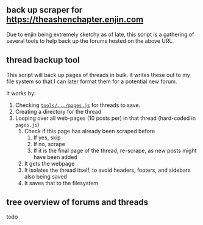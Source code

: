 ## back up scraper for https://theashenchapter.enjin.com


Due to enjin being extremely sketchy as of late, this script is a gathering of several tools to help back up the forums hosted on the above URL.

## thread backup tool
This script will back up pages of threads in bulk. it writes these out to my file system so that I can later format them for a potential new forum.

It works by:
1. Checking [`tools/.../pages.js`](./tools/backup/pages.js) for threads to save.
2. Creating a directory for the thread
3. Looping over all web-pages (10 posts per) in that thread (hard-coded in `pages.js`)
    1. Check if this page has already been scraped before
        1. If yes, skip
        2. If no, scrape
        3. If it is the final page of the thread, re-scrape, as new posts might have been added
    2. It gets the webpage
    3. It isolates the thread itself, to avoid headers, footers, and sidebars also being saved
    4. It saves that to the filesystem

## tree overview of forums and threads

todo